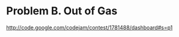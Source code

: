 Problem B. Out of Gas
=====================

http://code.google.com/codejam/contest/1781488/dashboard#s=p1
